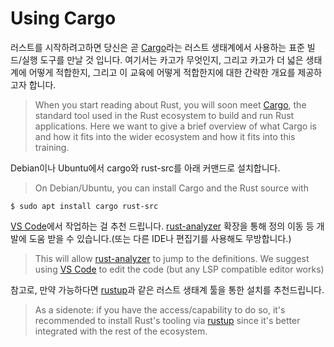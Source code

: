 # Using Cargo

러스트를 시작하려고하면 당신은 곧 [Cargo](https://doc.rust-lang.org/cargo/)라는 러스트 생태계에서 사용하는 표준 빌드/실행 도구를 만날 것 입니다. 
여기서는 카고가 무엇인지, 그리고 카고가 더 넓은 생태계에 어떻게 적합한지, 그리고 이 교육에 어떻게 적합한지에 대한 간략한 개요를 제공하고자 합니다.

> When you start reading about Rust, you will soon meet [Cargo](https://doc.rust-lang.org/cargo/), the standard tool
> used in the Rust ecosystem to build and run Rust applications. Here we want to
> give a brief overview of what Cargo is and how it fits into the wider ecosystem
> and how it fits into this training.

Debian이나 Ubuntu에서 cargo와 rust-src를 아래 커맨드로 설치합니다. 
> On Debian/Ubuntu, you can install Cargo and the Rust source with

```shell
$ sudo apt install cargo rust-src
```

[VS Code][2]에서 작업하는 걸 추천 드립니다. [rust-analyzer][1] 확장을 통해 정의 이동 등 개발에 도움 받을 수 있습니다.(또는 다른 IDE나 편집기를 사용해도 무방합니다.)
> This will allow [rust-analyzer][1] to jump to the definitions. We suggest using
> [VS Code][2] to edit the code (but any LSP compatible editor works)

참고로, 만약 가능하다면 [rustup](https://rustup.rs/)과 같은 러스트 생태계 툴을 통한 설치를 추천드립니다. 
> As a sidenote: if you have the access/capability to do so, it's recommended to
> install Rust's tooling via [rustup](https://rustup.rs/) since it's better integrated with the
> rest of the ecosystem.

[1]: https://rust-analyzer.github.io/
[2]: https://code.visualstudio.com/

